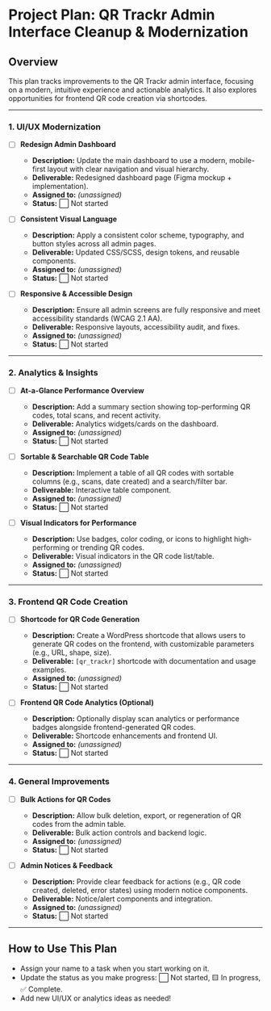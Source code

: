# Project Plan: QR Trackr Admin Interface Cleanup & Modernization

## Overview
This plan tracks improvements to the QR Trackr admin interface, focusing on a modern, intuitive experience and actionable analytics. It also explores opportunities for frontend QR code creation via shortcodes.

---

### 1. UI/UX Modernization
- [ ] **Redesign Admin Dashboard**
  - **Description:** Update the main dashboard to use a modern, mobile-first layout with clear navigation and visual hierarchy.
  - **Deliverable:** Redesigned dashboard page (Figma mockup + implementation).
  - **Assigned to:** _(unassigned)_
  - **Status:** ⬜ Not started

- [ ] **Consistent Visual Language**
  - **Description:** Apply a consistent color scheme, typography, and button styles across all admin pages.
  - **Deliverable:** Updated CSS/SCSS, design tokens, and reusable components.
  - **Assigned to:** _(unassigned)_
  - **Status:** ⬜ Not started

- [ ] **Responsive & Accessible Design**
  - **Description:** Ensure all admin screens are fully responsive and meet accessibility standards (WCAG 2.1 AA).
  - **Deliverable:** Responsive layouts, accessibility audit, and fixes.
  - **Assigned to:** _(unassigned)_
  - **Status:** ⬜ Not started

---

### 2. Analytics & Insights
- [ ] **At-a-Glance Performance Overview**
  - **Description:** Add a summary section showing top-performing QR codes, total scans, and recent activity.
  - **Deliverable:** Analytics widgets/cards on the dashboard.
  - **Assigned to:** _(unassigned)_
  - **Status:** ⬜ Not started

- [ ] **Sortable & Searchable QR Code Table**
  - **Description:** Implement a table of all QR codes with sortable columns (e.g., scans, date created) and a search/filter bar.
  - **Deliverable:** Interactive table component.
  - **Assigned to:** _(unassigned)_
  - **Status:** ⬜ Not started

- [ ] **Visual Indicators for Performance**
  - **Description:** Use badges, color coding, or icons to highlight high-performing or trending QR codes.
  - **Deliverable:** Visual indicators in the QR code list/table.
  - **Assigned to:** _(unassigned)_
  - **Status:** ⬜ Not started

---

### 3. Frontend QR Code Creation
- [ ] **Shortcode for QR Code Generation**
  - **Description:** Create a WordPress shortcode that allows users to generate QR codes on the frontend, with customizable parameters (e.g., URL, shape, size).
  - **Deliverable:** `[qr_trackr]` shortcode with documentation and usage examples.
  - **Assigned to:** _(unassigned)_
  - **Status:** ⬜ Not started

- [ ] **Frontend QR Code Analytics (Optional)**
  - **Description:** Optionally display scan analytics or performance badges alongside frontend-generated QR codes.
  - **Deliverable:** Shortcode enhancements and frontend UI.
  - **Assigned to:** _(unassigned)_
  - **Status:** ⬜ Not started

---

### 4. General Improvements
- [ ] **Bulk Actions for QR Codes**
  - **Description:** Allow bulk deletion, export, or regeneration of QR codes from the admin table.
  - **Deliverable:** Bulk action controls and backend logic.
  - **Assigned to:** _(unassigned)_
  - **Status:** ⬜ Not started

- [ ] **Admin Notices & Feedback**
  - **Description:** Provide clear feedback for actions (e.g., QR code created, deleted, error states) using modern notice components.
  - **Deliverable:** Notice/alert components and integration.
  - **Assigned to:** _(unassigned)_
  - **Status:** ⬜ Not started

---

## How to Use This Plan
- Assign your name to a task when you start working on it.
- Update the status as you make progress: ⬜ Not started, 🟨 In progress, ✅ Complete.
- Add new UI/UX or analytics ideas as needed! 